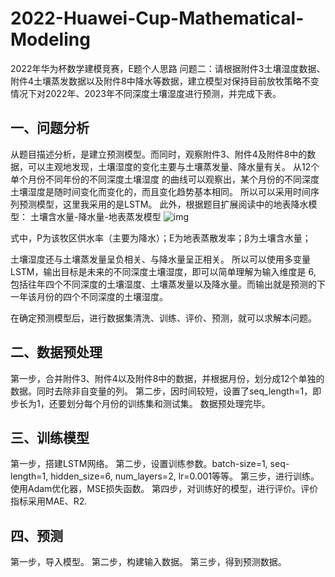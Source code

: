 # 2022-Huawei-Cup-Mathematical-Modeling
2022年华为杯数学建模竞赛，E题个人思路
问题二：请根据附件3土壤湿度数据、附件4土壤蒸发数据以及附件8中降水等数据，建立模型对保持目前放牧策略不变情况下对2022年、2023年不同深度土壤湿度进行预测，并完成下表。
## 一、问题分析
从题目描述分析，是建立预测模型。而同时，观察附件3、附件4及附件8中的数据，可以主观地发现，土壤湿度的变化主要与土壤蒸发量、降水量有关。
从12个 单个月份不同年份的不同深度土壤湿度 的曲线可以观察出，某个月份的不同深度土壤湿度是随时间变化而变化的，而且变化趋势基本相同。
所以可以采用时间序列预测模型，这里我采用的是LSTM。
此外，根据题目扩展阅读中的地表降水模型：
土壤含水量-降水量-地表蒸发模型
![img](file:.//readme_figure//666.png)
                                                    
式中，P为该牧区供水率（主要为降水）；E为地表蒸散发率；β为土壤含水量；

土壤湿度还与土壤蒸发量呈负相关、与降水量呈正相关。
所以可以使用多变量LSTM，输出目标是未来的不同深度土壤湿度，即可以简单理解为输入维度是 6, 包括往年四个不同深度的土壤湿度、土壤蒸发量以及降水量。而输出就是预测的下一年该月份的四个不同深度的土壤湿度。

在确定预测模型后，进行数据集清洗、训练、评价、预测，就可以求解本问题。
## 二、数据预处理
第一步，合并附件3、附件4以及附件8中的数据，并根据月份，划分成12个单独的数据。同时去除非自变量的列。
第二步，因时间较短，设置了seq_length=1，即步长为1，还要划分每个月份的训练集和测试集。
数据预处理完毕。
## 三、训练模型
第一步，搭建LSTM网络。
第二步，设置训练参数。batch-size=1, seq-length=1, hidden_size=6, num_layers=2, lr=0.001等等。
第三步，进行训练。使用Adam优化器，MSE损失函数。
第四步，对训练好的模型，进行评价。评价指标采用MAE、R2.
## 四、预测
第一步，导入模型。
第二步，构建输入数据。
第三步，得到预测数据。
